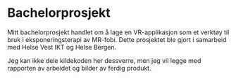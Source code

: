 # Bachelorprosjekt

Mitt bachelorprosjekt handlet om å lage en VR-applikasjon som et verktøy til bruk i eksponeringsterapi av MR-fobi. Dette prosjektet ble gjort i samarbeid med Helse Vest IKT og Helse Bergen.

Jeg kan ikke dele kildekoden her dessverre, men jeg vil legge med rapporten av arbeidet og bilder av ferdig produkt.
